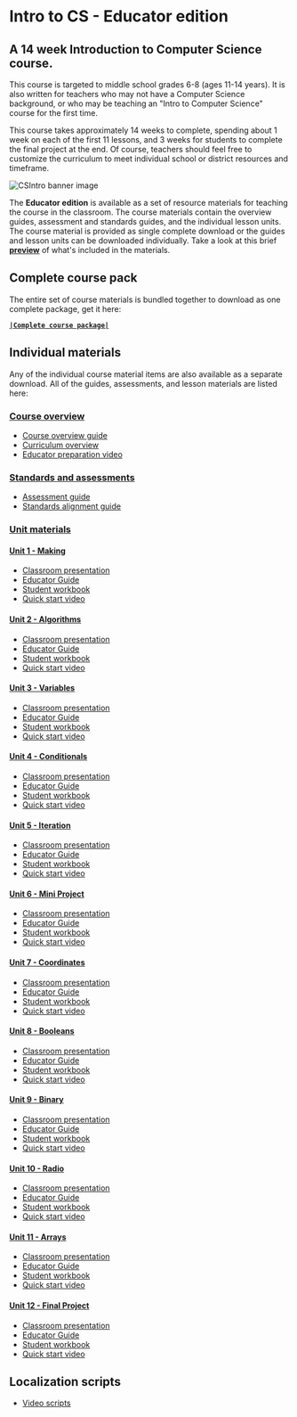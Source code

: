# Intro to CS - Educator edition

## A 14 week Introduction to Computer Science course.

This course is targeted to middle school grades 6-8 (ages 11-14 years).  It is also written for teachers who may not have a Computer Science background, or who may be teaching an "Intro to Computer Science" course for the first time.

This course takes approximately 14 weeks to complete, spending about 1 week on each of the first 11 lessons, and 3 weeks for students to complete the final project at the end.  Of course, teachers should feel free to customize the curriculum to meet individual school or district resources and timeframe.

![CSIntro banner image](/static/courses/csintro-educator/csintro-educator.jpg)

The **Educator edition** is available as a set of resource materials for teaching the course in the classroom. The course materials contain the overview guides, assessment and standards guides, and the individual lesson units. The course material is provided as single complete download or the guides and lesson units can be downloaded individually. Take a look at this brief **[preview](/courses/csintro-educator/preview)** of what's included in the materials.

## Complete course pack

The entire set of course materials is bundled together to download as one complete package, get it here:

**[``|Complete course package|``](https://1drv.ms/u/s!AqsgsTyHBmRBhFofN7NDsaf1Y2DZ)**

## Individual materials

Any of the individual course material items are also available as a separate download. All of the guides, assessments, and lesson materials are listed here:

### [Course overview](https://onedrive.live.com/?authkey=%21ALunv1kXkaA0RLg&id=416406873CB120AB%21520&cid=416406873CB120AB)

* [Course overview guide](https://onedrive.live.com/view.aspx?cid=416406873cb120ab&page=view&resid=416406873CB120AB!525&parId=416406873CB120AB!520&authkey=!ALunv1kXkaA0RLg&app=Word)
* [Curriculum overview](https://onedrive.live.com/?authkey=%21ALunv1kXkaA0RLg&cid=416406873CB120AB&id=416406873CB120AB%21524&parId=416406873CB120AB%21520&o=OneUp)
* [Educator preparation video](https://onedrive.live.com/?authkey=%21ALunv1kXkaA0RLg&cid=416406873CB120AB&id=416406873CB120AB%21526&parId=416406873CB120AB%21520&o=OneUp)

### [Standards and assessments](https://onedrive.live.com/?authkey=%21ALunv1kXkaA0RLg&id=416406873CB120AB%21521&cid=416406873CB120AB)

* [Assessment guide](https://onedrive.live.com/view.aspx?cid=416406873cb120ab&page=view&resid=416406873CB120AB!528&parId=416406873CB120AB!521&authkey=!ALunv1kXkaA0RLg&app=Word)
* [Standards alignment guide](https://onedrive.live.com/view.aspx?cid=416406873cb120ab&page=view&resid=416406873CB120AB!527&parId=416406873CB120AB!521&authkey=!ALunv1kXkaA0RLg&app=Word)

### [Unit materials](https://onedrive.live.com/?authkey=%21ALunv1kXkaA0RLg&id=416406873CB120AB%21522&cid=416406873CB120AB)

#### [Unit 1 - Making](https://1drv.ms/f/s!AqsgsTyHBmRBhB7OK55chVCPrD_W)

* [Classroom presentation](https://onedrive.live.com/view.aspx?cid=416406873cb120ab&page=view&resid=416406873CB120AB!556&parId=416406873CB120AB!542&authkey=!AM4rnlyFUI-sP9Y&app=PowerPoint)
* [Educator Guide](https://onedrive.live.com/view.aspx?cid=416406873cb120ab&page=view&resid=416406873CB120AB!554&parId=416406873CB120AB!542&authkey=!AM4rnlyFUI-sP9Y&app=Word)
* [Student workbook](https://onedrive.live.com/view.aspx?cid=416406873cb120ab&page=view&resid=416406873CB120AB!555&parId=416406873CB120AB!542&authkey=!AM4rnlyFUI-sP9Y&app=Word)
* [Quick start video](https://onedrive.live.com/?authkey=%21AM4rnlyFUI%2DsP9Y&cid=416406873CB120AB&id=416406873CB120AB%21557&parId=416406873CB120AB%21542&o=OneUp)

#### [Unit 2 - Algorithms](https://1drv.ms/f/s!AqsgsTyHBmRBhB9mHogz24TrrXvd)

* [Classroom presentation](https://onedrive.live.com/view.aspx?cid=416406873cb120ab&page=view&resid=416406873CB120AB!560&parId=416406873CB120AB!543&authkey=!AGYeiDPbhOute90&app=PowerPoint)
* [Educator Guide](https://onedrive.live.com/view.aspx?cid=416406873cb120ab&page=view&resid=416406873CB120AB!558&parId=416406873CB120AB!543&authkey=!AGYeiDPbhOute90&app=Word)
* [Student workbook](https://onedrive.live.com/view.aspx?cid=416406873cb120ab&page=view&resid=416406873CB120AB!559&parId=416406873CB120AB!543&authkey=!AGYeiDPbhOute90&app=Word)
* [Quick start video](https://onedrive.live.com/?authkey=%21AGYeiDPbhOute90&cid=416406873CB120AB&id=416406873CB120AB%21561&parId=416406873CB120AB%21543&o=OneUp)

#### [Unit 3 - Variables](https://1drv.ms/f/s!AqsgsTyHBmRBhCA3Amk-zPfMl-7q)

* [Classroom presentation](https://onedrive.live.com/view.aspx?cid=416406873cb120ab&page=view&resid=416406873CB120AB!564&parId=416406873CB120AB!544&authkey=!ADcCaT7M98yX7uo&app=PowerPoint)
* [Educator Guide](https://onedrive.live.com/view.aspx?cid=416406873cb120ab&page=view&resid=416406873CB120AB!562&parId=416406873CB120AB!544&authkey=!ADcCaT7M98yX7uo&app=Word)
* [Student workbook](https://onedrive.live.com/view.aspx?cid=416406873cb120ab&page=view&resid=416406873CB120AB!563&parId=416406873CB120AB!544&authkey=!ADcCaT7M98yX7uo&app=Word)
* [Quick start video](https://onedrive.live.com/?authkey=%21ADcCaT7M98yX7uo&cid=416406873CB120AB&id=416406873CB120AB%21565&parId=416406873CB120AB%21544&o=OneUp)

#### [Unit 4 - Conditionals](https://1drv.ms/f/s!AqsgsTyHBmRBhCEhD98j9NcTVsYj)

* [Classroom presentation](https://onedrive.live.com/view.aspx?cid=416406873cb120ab&page=view&resid=416406873CB120AB!568&parId=416406873CB120AB!545&authkey=!ACEP3yP01xNWxiM&app=PowerPoint)
* [Educator Guide](https://onedrive.live.com/view.aspx?cid=416406873cb120ab&page=view&resid=416406873CB120AB!566&parId=416406873CB120AB!545&authkey=!ACEP3yP01xNWxiM&app=Word)
* [Student workbook](https://onedrive.live.com/view.aspx?cid=416406873cb120ab&page=view&resid=416406873CB120AB!567&parId=416406873CB120AB!545&authkey=!ACEP3yP01xNWxiM&app=Word)
* [Quick start video](https://onedrive.live.com/?authkey=%21ACEP3yP01xNWxiM&cid=416406873CB120AB&id=416406873CB120AB%21569&parId=416406873CB120AB%21545&o=OneUp)

#### [Unit 5 - Iteration](https://1drv.ms/f/s!AqsgsTyHBmRBhCKvf1jSYdQITB2h)

* [Classroom presentation](https://onedrive.live.com/view.aspx?cid=416406873cb120ab&page=view&resid=416406873CB120AB!572&parId=416406873CB120AB!546&authkey=!AK9_WNJh1AhMHaE&app=PowerPoint)
* [Educator Guide](https://onedrive.live.com/view.aspx?cid=416406873cb120ab&page=view&resid=416406873CB120AB!570&parId=416406873CB120AB!546&authkey=!AK9_WNJh1AhMHaE&app=Word)
* [Student workbook](https://onedrive.live.com/view.aspx?cid=416406873cb120ab&page=view&resid=416406873CB120AB!571&parId=416406873CB120AB!546&authkey=!AK9_WNJh1AhMHaE&app=Word)
* [Quick start video](https://onedrive.live.com/?authkey=%21AK9%5FWNJh1AhMHaE&cid=416406873CB120AB&id=416406873CB120AB%21573&parId=416406873CB120AB%21546&o=OneUp)

#### [Unit 6 - Mini Project](https://1drv.ms/f/s!AqsgsTyHBmRBhCNesBFAojwe-bor)

* [Classroom presentation](https://onedrive.live.com/view.aspx?cid=416406873cb120ab&page=view&resid=416406873CB120AB!576&parId=416406873CB120AB!547&authkey=!AF6wEUCiPB75uis&app=PowerPoint)
* [Educator Guide](https://onedrive.live.com/view.aspx?cid=416406873cb120ab&page=view&resid=416406873CB120AB!574&parId=416406873CB120AB!547&authkey=!AF6wEUCiPB75uis&app=Word)
* [Student workbook](https://onedrive.live.com/view.aspx?cid=416406873cb120ab&page=view&resid=416406873CB120AB!575&parId=416406873CB120AB!547&authkey=!AF6wEUCiPB75uis&app=Word)
* [Quick start video](https://onedrive.live.com/?authkey=%21AF6wEUCiPB75uis&cid=416406873CB120AB&id=416406873CB120AB%21577&parId=416406873CB120AB%21547&o=OneUp)

#### [Unit 7 - Coordinates](https://1drv.ms/f/s!AqsgsTyHBmRBhCTASW4OemOKnMEv)

* [Classroom presentation](https://onedrive.live.com/view.aspx?cid=416406873cb120ab&page=view&resid=416406873CB120AB!580&parId=416406873CB120AB!548&authkey=!AMBJbg56Y4qcwS8&app=PowerPoint)
* [Educator Guide](https://onedrive.live.com/view.aspx?cid=416406873cb120ab&page=view&resid=416406873CB120AB!578&parId=416406873CB120AB!548&authkey=!AMBJbg56Y4qcwS8&app=Word)
* [Student workbook](https://onedrive.live.com/view.aspx?cid=416406873cb120ab&page=view&resid=416406873CB120AB!579&parId=416406873CB120AB!548&authkey=!AMBJbg56Y4qcwS8&app=Word)
* [Quick start video](https://onedrive.live.com/?authkey=%21AMBJbg56Y4qcwS8&cid=416406873CB120AB&id=416406873CB120AB%21581&parId=416406873CB120AB%21548&o=OneUp)

#### [Unit 8 - Booleans](https://1drv.ms/f/s!AqsgsTyHBmRBhCVCoNzaW1aTHQzm)

* [Classroom presentation](https://onedrive.live.com/view.aspx?cid=416406873cb120ab&page=view&resid=416406873CB120AB!584&parId=416406873CB120AB!549&authkey=!AEKg3NpbVpMdDOY&app=PowerPoint)
* [Educator Guide](https://onedrive.live.com/view.aspx?cid=416406873cb120ab&page=view&resid=416406873CB120AB!582&parId=416406873CB120AB!549&authkey=!AEKg3NpbVpMdDOY&app=Word)
* [Student workbook](https://onedrive.live.com/view.aspx?cid=416406873cb120ab&page=view&resid=416406873CB120AB!583&parId=416406873CB120AB!549&authkey=!AEKg3NpbVpMdDOY&app=Word)
* [Quick start video](https://onedrive.live.com/?authkey=%21AEKg3NpbVpMdDOY&cid=416406873CB120AB&id=416406873CB120AB%21585&parId=416406873CB120AB%21549&o=OneUp)

#### [Unit 9 - Binary](https://1drv.ms/f/s!AqsgsTyHBmRBhCaJTPDfFM9PABs1)

* [Classroom presentation](https://onedrive.live.com/view.aspx?cid=416406873cb120ab&page=view&resid=416406873CB120AB!588&parId=416406873CB120AB!550&authkey=!AIlM8N8Uz08AGzU&app=PowerPoint)
* [Educator Guide](https://onedrive.live.com/view.aspx?cid=416406873cb120ab&page=view&resid=416406873CB120AB!586&parId=416406873CB120AB!550&authkey=!AIlM8N8Uz08AGzU&app=Word)
* [Student workbook](https://onedrive.live.com/view.aspx?cid=416406873cb120ab&page=view&resid=416406873CB120AB!587&parId=416406873CB120AB!550&authkey=!AIlM8N8Uz08AGzU&app=Word)
* [Quick start video](https://onedrive.live.com/?authkey=%21AIlM8N8Uz08AGzU&cid=416406873CB120AB&id=416406873CB120AB%21589&parId=416406873CB120AB%21550&o=OneUp)

#### [Unit 10 - Radio](https://1drv.ms/f/s!AqsgsTyHBmRBhCeq5h3BbHNmCpGA)

* [Classroom presentation](https://onedrive.live.com/view.aspx?cid=416406873cb120ab&page=view&resid=416406873CB120AB!592&parId=416406873CB120AB!551&authkey=!AKrmHcFsc2YKkYA&app=PowerPoint)
* [Educator Guide](https://onedrive.live.com/view.aspx?cid=416406873cb120ab&page=view&resid=416406873CB120AB!590&parId=416406873CB120AB!551&authkey=!AKrmHcFsc2YKkYA&app=Word)
* [Student workbook](https://onedrive.live.com/view.aspx?cid=416406873cb120ab&page=view&resid=416406873CB120AB!591&parId=416406873CB120AB!551&authkey=!AKrmHcFsc2YKkYA&app=Word)
* [Quick start video](https://onedrive.live.com/?authkey=%21AKrmHcFsc2YKkYA&cid=416406873CB120AB&id=416406873CB120AB%21593&parId=416406873CB120AB%21551&o=OneUp)

#### [Unit 11 - Arrays](https://1drv.ms/f/s!AqsgsTyHBmRBhChTGr9RP7MXejC-)

* [Classroom presentation](https://onedrive.live.com/view.aspx?cid=416406873cb120ab&page=view&resid=416406873CB120AB!596&parId=416406873CB120AB!552&authkey=!AFMav1E_sxd6ML4&app=PowerPoint)
* [Educator Guide](https://onedrive.live.com/view.aspx?cid=416406873cb120ab&page=view&resid=416406873CB120AB!594&parId=416406873CB120AB!552&authkey=!AFMav1E_sxd6ML4&app=Word)
* [Student workbook](https://onedrive.live.com/view.aspx?cid=416406873cb120ab&page=view&resid=416406873CB120AB!595&parId=416406873CB120AB!552&authkey=!AFMav1E_sxd6ML4&app=Word)
* [Quick start video](https://onedrive.live.com/?authkey=%21AFMav1E%5Fsxd6ML4&cid=416406873CB120AB&id=416406873CB120AB%21597&parId=416406873CB120AB%21552&o=OneUp)

#### [Unit 12 - Final Project](https://1drv.ms/f/s!AqsgsTyHBmRBhCl9zNQJnUEuOSX7)

* [Classroom presentation](https://onedrive.live.com/view.aspx?cid=416406873cb120ab&page=view&resid=416406873CB120AB!600&parId=416406873CB120AB!553&authkey=!AH3M1AmdQS45Jfs&app=PowerPoint)
* [Educator Guide](https://onedrive.live.com/view.aspx?cid=416406873cb120ab&page=view&resid=416406873CB120AB!598&parId=416406873CB120AB!553&authkey=!AH3M1AmdQS45Jfs&app=Word)
* [Student workbook](https://onedrive.live.com/view.aspx?cid=416406873cb120ab&page=view&resid=416406873CB120AB!599&parId=416406873CB120AB!553&authkey=!AH3M1AmdQS45Jfs&app=Word)
* [Quick start video](https://onedrive.live.com/?authkey=%21AH3M1AmdQS45Jfs&cid=416406873CB120AB&id=416406873CB120AB%21601&parId=416406873CB120AB%21553&o=OneUp)

## Localization scripts

* [Video scripts](https://onedrive.live.com/?authkey=%21ALunv1kXkaA0RLg&id=416406873CB120AB%21523&cid=416406873CB120AB)